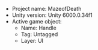 <!-- UNITY CODE ASSIST INSTRUCTIONS START -->
- Project name: MazeofDeath
- Unity version: Unity 6000.0.34f1
- Active game object:
  - Name: Handle
  - Tag: Untagged
  - Layer: UI
<!-- UNITY CODE ASSIST INSTRUCTIONS END -->